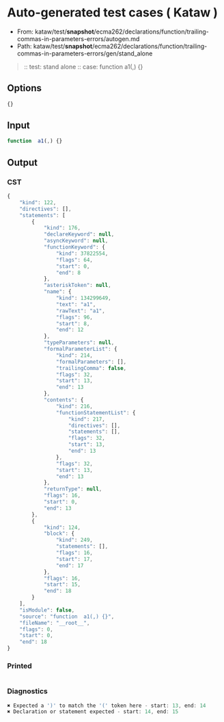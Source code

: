 # Auto-generated test cases ( Kataw )
- From: kataw/test/__snapshot__/ecma262/declarations/function/trailing-commas-in-parameters-errors/autogen.md
- Path: kataw/test/__snapshot__/ecma262/declarations/function/trailing-commas-in-parameters-errors/gen/stand_alone
> :: test: stand alone
> :: case: function  a1(,) {}
## Options

`````js
{}
`````
## Input

`````js
function  a1(,) {}
`````
## Output

### CST

```javascript
{
    "kind": 122,
    "directives": [],
    "statements": [
        {
            "kind": 176,
            "declareKeyword": null,
            "asyncKeyword": null,
            "functionKeyword": {
                "kind": 37822554,
                "flags": 64,
                "start": 0,
                "end": 8
            },
            "asteriskToken": null,
            "name": {
                "kind": 134299649,
                "text": "a1",
                "rawText": "a1",
                "flags": 96,
                "start": 8,
                "end": 12
            },
            "typeParameters": null,
            "formalParameterList": {
                "kind": 214,
                "formalParameters": [],
                "trailingComma": false,
                "flags": 32,
                "start": 13,
                "end": 13
            },
            "contents": {
                "kind": 216,
                "functionStatementList": {
                    "kind": 217,
                    "directives": [],
                    "statements": [],
                    "flags": 32,
                    "start": 13,
                    "end": 13
                },
                "flags": 32,
                "start": 13,
                "end": 13
            },
            "returnType": null,
            "flags": 16,
            "start": 0,
            "end": 13
        },
        {
            "kind": 124,
            "block": {
                "kind": 249,
                "statements": [],
                "flags": 16,
                "start": 17,
                "end": 17
            },
            "flags": 16,
            "start": 15,
            "end": 18
        }
    ],
    "isModule": false,
    "source": "function  a1(,) {}",
    "fileName": "__root__",
    "flags": 0,
    "start": 0,
    "end": 18
}
```

### Printed

```javascript

```

### Diagnostics

```javascript
✖ Expected a ')' to match the '(' token here - start: 13, end: 14
✖ Declaration or statement expected - start: 14, end: 15

```

